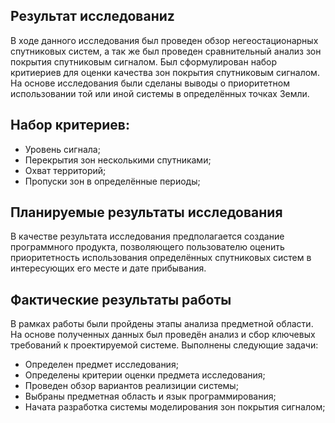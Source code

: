 ## Результат исследованиz
В ходе данного исследования был проведен обзор негеостационарных спутниковых систем, а так же был проведен сравнительный анализ зон покрытия спутниковым сигналом.
Был сформулирован набор критиериев для оценки качества зон покрытия спутниковым сигналом.
На основе исследования были сделаны выводы о приоритетном использовании той или иной системы в определённых точках Земли.

## Набор критериев:
* Уровень сигнала;
* Перекрытия зон несколькими спутниками;
* Охват территорий;
* Пропуски зон в определённые периоды;

## Планируемые результаты исследования
В качестве результата исследования предполагается создание программного продукта, позволяющего пользователю оценить приоритетность использования определённых спутниковых систем в интересующих его месте и дате прибывания.

## Фактические результаты работы 
В рамках работы были пройдены этапы анализа предметной области. На основе полученных данных был проведён анализ и сбор ключевых требований к проектируемой системе. Выполнены следующие задачи:
* Определен предмет исследования;
* Определены критерии оценки предмета исследования;
* Проведен обзор вариантов реализиции системы;
* Выбраны предметная область и язык программирования;
* Начата разработка системы моделирования зон покрытия сигналом;